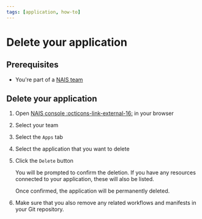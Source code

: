```yaml
---
tags: [application, how-to]
---
```


# Delete your application

## Prerequisites

- You're part of a [NAIS team](../../../explanations/team.md)

## Delete your application

1. Open [NAIS console :octicons-link-external-16:](https://console.<<tenant()>>.cloud.nais.io) in your browser
2. Select your team
3. Select the `Apps` tab
4. Select the application that you want to delete
5. Click the `Delete` button

    You will be prompted to confirm the deletion.
    If you have any resources connected to your application, these will also be listed.

    Once confirmed, the application will be permanently deleted.

6. Make sure that you also remove any related workflows and manifests in your Git repository.
